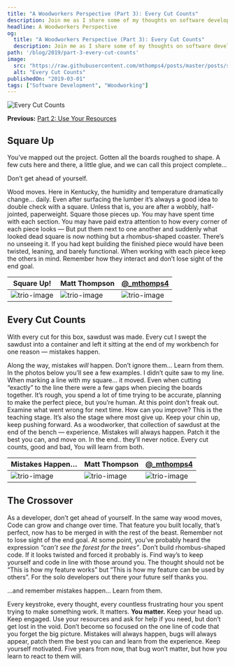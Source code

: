 ```yaml
---
title: "A Woodworkers Perspective (Part 3): Every Cut Counts"
description: Join me as I share some of my thoughts on software development through the lens of woodworking.
headline: A Woodworkers Perspective
og:
  title: "A Woodworkers Perspective (Part 3): Every Cut Counts"
  description: Join me as I share some of my thoughts on software development through the lens of woodworking.
path: '/blog/2019/part-3-every-cut-counts'
image:
  src: "https://raw.githubusercontent.com/mthomps4/posts/master/posts/software_development_a_woodworkers_perspective/images/part3/IMG_3791.jpg"
  alt: "Every Cut Counts"
publishedOn: "2019-03-01"
tags: ["Software Development", "Woodworking"]
---
```


<img src="https://raw.githubusercontent.com/mthomps4/posts/master/posts/software_development_a_woodworkers_perspective/images/part3/IMG_3791.jpg" alt="Every Cut Counts" class="featured-image">

**Previous:**
[Part 2: Use Your Resources](https://www.mthomps4.com/blog/2019/part-2-use-your-resources)

## Square Up

You’ve mapped out the project. Gotten all the boards roughed to shape. A few cuts here and there, a little glue, and we can call this project complete…

Don’t get ahead of yourself.

Wood moves. Here in Kentucky, the humidity and temperature dramatically change… daily. Even after surfacing the lumber it’s always a good idea to double check with a square. Unless that is, you are after a wobbly, half-jointed, paperweight. Square those pieces up. You may have spent time with each section. You may have paid extra attention to how every corner of each piece looks — But put them next to one another and suddenly what looked dead square is now nothing but a rhombus-shaped coaster. There’s no unseeing it. If you had kept building the finished piece would have been twisted, leaning, and barely functional. When working with each piece keep the others in mind. Remember how they interact and don’t lose sight of the end goal.

 | Square Up!                                                                                                                                            | Matt Thompson                                                                                                                                         | [@_mthomps4](https://instagram.com/_mthomps4)                                                                                                         |
 | ----------------------------------------------------------------------------------------------------------------------------------------------------- | ----------------------------------------------------------------------------------------------------------------------------------------------------- | ----------------------------------------------------------------------------------------------------------------------------------------------------- |
 | ![trio-image](https://raw.githubusercontent.com/mthomps4/posts/master/posts/software_development_a_woodworkers_perspective/images/part3/IMG_3789.jpg) | ![trio-image](https://raw.githubusercontent.com/mthomps4/posts/master/posts/software_development_a_woodworkers_perspective/images/part3/IMG_3791.jpg) | ![trio-image](https://raw.githubusercontent.com/mthomps4/posts/master/posts/software_development_a_woodworkers_perspective/images/part3/IMG_3792.jpg) |

## Every Cut Counts

With every cut for this box, sawdust was made. Every cut I swept the sawdust into a container and left it sitting at the end of my workbench for one reason — mistakes happen.

Along the way, mistakes *will* happen. Don’t ignore them… Learn from them. In the photos below you’ll see a few examples. I didn’t quite saw to my line. When marking a line with my square… it moved. Even when cutting “exactly” to the line there were a few gaps when piecing the boards together. It’s rough, you spend a lot of time trying to be accurate, planning to make the perfect piece, but you’re human. At this point don’t freak out. Examine what went wrong for next time. How can you improve? This is the teaching stage. It’s also the stage where most give up. Keep your chin up, keep pushing forward. As a woodworker, that collection of sawdust at the end of the bench — experience. Mistakes will always happen. Patch it the best you can, and move on. In the end.. they’ll never notice. Every cut counts, good and bad, You will learn from both.

| Mistakes Happen…                                                                                                                                      | Matt Thompson                                                                                                                                         | [@_mthomps4](https://instagram.com/_mthomps4)                                                                                                         |
| ----------------------------------------------------------------------------------------------------------------------------------------------------- | ----------------------------------------------------------------------------------------------------------------------------------------------------- | ----------------------------------------------------------------------------------------------------------------------------------------------------- |
| ![trio-image](https://raw.githubusercontent.com/mthomps4/posts/master/posts/software_development_a_woodworkers_perspective/images/part3/IMG_3808.jpg) | ![trio-image](https://raw.githubusercontent.com/mthomps4/posts/master/posts/software_development_a_woodworkers_perspective/images/part3/IMG_3827.jpg) | ![trio-image](https://raw.githubusercontent.com/mthomps4/posts/master/posts/software_development_a_woodworkers_perspective/images/part3/IMG_3834.jpg) |

## The Crossover

As a developer, don’t get ahead of yourself. In the same way wood moves, Code can grow and change over time. That feature you built locally, that’s perfect, now has to be merged in with the rest of the beast. Remember not to lose sight of the end goal. At some point, you’ve probably heard the expression *“can’t see the forest for the trees”*. Don’t build rhombus-shaped code. If it looks twisted and forced it probably is. Find way’s to keep yourself and code in line with those around you. The thought should not be “This is how my feature works” but “This is how my feature can be used by others”. For the solo developers out there your future self thanks you.

…and remember mistakes happen… Learn from them.

Every keystroke, every thought, every countless frustrating hour you spent trying to make something work. It matters. **You matter.** Keep your head up. Keep engaged. Use your resources and ask for help if you need, but don’t get lost in the void. Don’t become so focused on the one line of code that you forget the big picture. Mistakes will always happen, bugs will always appear, patch them the best you can and learn from the experience. Keep yourself motivated. Five years from now, that bug won’t matter, but how you learn to react to them will.
